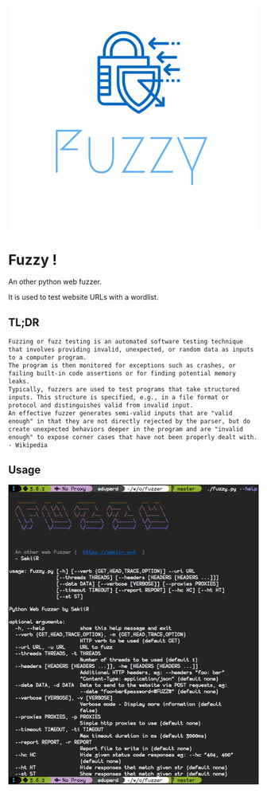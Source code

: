 <p align="center">
  <img width="500" src="./images/logo.png">
</p>

# Fuzzy !

An other python web fuzzer.

It is used to test website URLs with a wordlist.

## TL;DR

```
Fuzzing or fuzz testing is an automated software testing technique that involves providing invalid, unexpected, or random data as inputs to a computer program.
The program is then monitored for exceptions such as crashes, or failing built-in code assertions or for finding potential memory leaks.
Typically, fuzzers are used to test programs that take structured inputs. This structure is specified, e.g., in a file format or protocol and distinguishes valid from invalid input.
An effective fuzzer generates semi-valid inputs that are "valid enough" in that they are not directly rejected by the parser, but do create unexpected behaviors deeper in the program and are "invalid enough" to expose corner cases that have not been properly dealt with.
- Wikipedia
```

## Usage

![Usage](./images/1.png)
